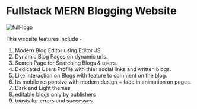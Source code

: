 # Fullstack MERN Blogging Website

![full-logo](https://github.com/user-attachments/assets/ef32da1a-bec3-4c8e-b132-4fc4afb8a670)

This website features include -
1. Modern Blog Editor using Editor JS.
2. Dynamic Blog Pages on dynamic urls.
3. Search Page for Searching Blogs & users.
4. Dedicated Users Profile with thier social links and written blogs.
5. Like interaction on Blogs with feature to comment on the blog.
6. Its mobile responsive with modern design + fade in animation on pages.
7. Dark and Light themes
8. editable blogs only by publishers
9. toasts for errors and successes
   
   

